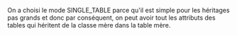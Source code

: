 On a choisi le mode SINGLE_TABLE parce qu'il est simple pour les héritages pas grands et donc par conséquent, on peut avoir tout les attributs des tables qui héritent de la classe mère dans la table mère. 